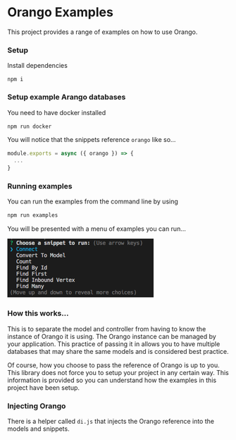 # Orango Examples

This project provides a range of examples on how to use Orango.

### Setup

Install dependencies

```
npm i
```

### Setup example Arango databases

You need to have docker installed

```
npm run docker
```

You will notice that the snippets reference `orango` like so...

```js
module.exports = async ({ orango }) => {
  ...
}
```

### Running examples

You can run the examples from the command line by using

```js
npm run examples
```

You will be presented with a menu of examples you can run...

![Screenshot 1](img/ss1.png)

### How this works...

This is to separate the model and controller from having to know the instance of 
Orango it is using. The Orango instance can be managed by your application. This
practice of passing it in allows you to have multiple databases that may share the
same models and is considered best practice.

Of course, how you choose to pass the reference of Orango is up to you. This library
does not force you to setup your project in any certain way. This information is 
provided so you can understand how the examples in this project have been setup.

### Injecting Orango

There is a helper called `di.js` that injects the Orango reference into the models 
and snippets.

